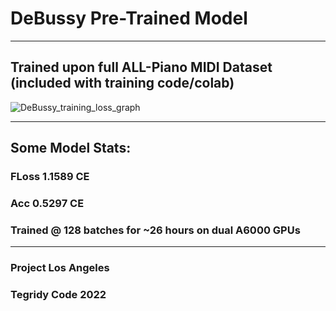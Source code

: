 # DeBussy Pre-Trained Model

***

## Trained upon full ALL-Piano MIDI Dataset (included with training code/colab)

![DeBussy_training_loss_graph](https://user-images.githubusercontent.com/56325539/183108153-e013278f-3f38-44f6-bead-759b4e7990ab.png)

***

## Some Model Stats:

### FLoss 1.1589 CE

### Acc 0.5297 CE

### Trained @ 128 batches for ~26 hours on dual A6000 GPUs

***

### Project Los Angeles
### Tegridy Code 2022
